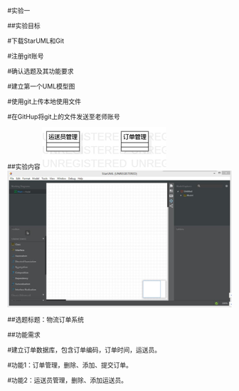 #实验一

##实验目标

#下载StarUML和Git

#注册git账号

#确认选题及其功能要求

#建立第一个UML模型图

#使用git上传本地使用文件

#在GitHup将git上的文件发送至老师账号


##实验内容
![UML建模图](./Model.jpg)
![StarUML软件截图](./soft_snapshot.JPG)

##选题标题：物流订单系统

##功能需求

#建立订单数据库，包含订单编码，订单时间，运送员。

#功能1：订单管理，删除、添加、提交订单。

#功能2：运送员管理，删除、添加运送员。
